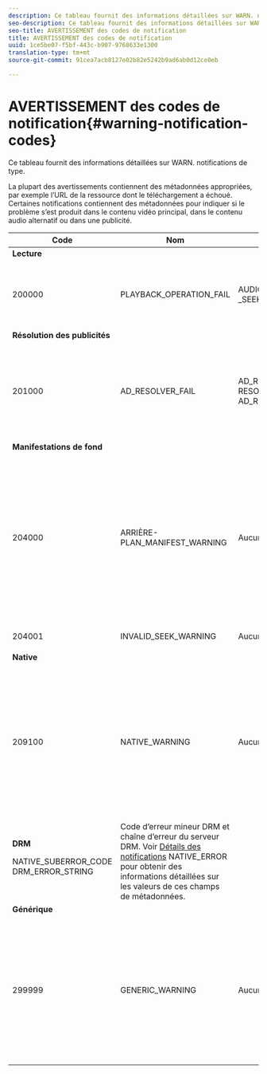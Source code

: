 ```yaml
---
description: Ce tableau fournit des informations détaillées sur WARN. notifications de type.
seo-description: Ce tableau fournit des informations détaillées sur WARN. notifications de type.
seo-title: AVERTISSEMENT des codes de notification
title: AVERTISSEMENT des codes de notification
uuid: 1ce5be07-f5bf-443c-b907-9768633e1300
translation-type: tm+mt
source-git-commit: 91cea7acb8127e02b82e5242b9ad6ab0d12ce0eb

---
```



# AVERTISSEMENT des codes de notification{#warning-notification-codes}

Ce tableau fournit des informations détaillées sur WARN. notifications de type.

<!--<a id="section_F25366B6703040E3ADA993C113618F01"></a>-->

La plupart des avertissements contiennent des métadonnées appropriées, par exemple l’URL de la ressource dont le téléchargement a échoué. Certaines notifications contiennent des métadonnées pour indiquer si le problème s’est produit dans le contenu vidéo principal, dans le contenu audio alternatif ou dans une publicité.

<table frame="all" colsep="1" rowsep="1" id="table_C24772DF203B4DB2ACE6B475698C4C58"> 
 <thead> 
  <tr rowsep="1"> 
   <th colname="1" class="entry"> Code </th> 
   <th colname="2" class="entry"> Nom </th> 
   <th colname="3" class="entry"> InnerNotification </th> 
   <th colname="4" class="entry"> Touches de métadonnées </th> 
   <th colname="5" class="entry"> Commentaires </th> 
  </tr> 
 </thead>
 <tbody> 
  <tr rowsep="1"> 
   <td colname="1"><b>Lecture</b> </td> 
   <td colname="2"> </td> 
   <td colname="3"> </td> 
   <td colname="4"> </td> 
   <td colname="5"> </td> 
  </tr> 
  <tr rowsep="1"> 
   <td colname="1"><span class="codeph"> 200000 </span> </td> 
   <td colname="2"><span class="codeph"> PLAYBACK_OPERATION_FAIL </span> </td> 
   <td colname="3"><span class="codeph"> AUDIO_TRACK_ERROR </span><span class="codeph"> _SEEK_ERROR </span> </td> 
   <td colname="4"><span class="codeph"> DESCRIPTION </span> </td> 
   <td colname="5"> <p>Une opération liée à la lecture a échoué, mais la lecture peut se poursuivre. </p> </td> 
  </tr> 
  <tr rowsep="1"> 
   <td colname="1"><b>Résolution des publicités </b> </td> 
   <td colname="2"> </td> 
   <td colname="3"> </td> 
   <td colname="4"> </td> 
   <td colname="5"> </td> 
  </tr> 
  <tr rowsep="1"> 
   <td colname="1"><span class="codeph"> 201000 </span> </td> 
   <td colname="2"><span class="codeph"> AD_RESOLVER_FAIL </span> </td> 
   <td colname="3"><span class="codeph"> AD_RESOLVER_RESOLVE_FAIL </span><span class="codeph"> RESOURCE_PLACEMENT_ ÉCHOUÉ </span><span class="codeph"> AD_RESOLVER_METADATA_INVALID </span> </td> 
   <td colname="4"> <p>Aucun </p> </td> 
   <td colname="5"> <p>Le résolveur d’annonces n’a pas pu résoudre/insérer le contenu de l’annonce. La lecture peut continuer. </p> </td> 
  </tr> 
  <tr rowsep="1"> 
   <td colname="1"><b>Manifestations de fond</b> </td> 
   <td colname="2"> </td> 
   <td colname="3"> </td> 
   <td colname="4"> </td> 
   <td colname="5"> </td> 
  </tr> 
  <tr rowsep="1"> 
   <td colname="1"><span class="codeph"> 204000 </span> </td> 
   <td colname="2"><span class="codeph"> ARRIÈRE-PLAN_MANIFEST_WARNING</span> </td> 
   <td colname="3"> <p>Aucun </p> </td> 
   <td colname="4"><span class="codeph"> BACKGROUND_MANIFEST_WARNING_ERROR</span> BACKGROUND_MANIFEST_WARNING_NAME <span class="codeph"></span> <span class="codeph"> DESCRIPTION</span> </td> 
   <td colname="5"> <p> Erreur lors du téléchargement du manifeste en arrière-plan. Tout problème de mise à jour du manifeste d’arrière-plan est envoyé en tant qu’avertissement TVSDK et n’entraîne pas l’arrêt de la lecture. </p> </td> 
  </tr> 
  <tr rowsep="1"> 
   <td colname="1"><span class="codeph"> 204001 </span> </td> 
   <td colname="2"><span class="codeph"> INVALID_SEEK_WARNING</span> </td> 
   <td colname="3"> <p>Aucun </p> </td> 
   <td colname="4"><span class="codeph"> DESCRIPTION</span> </td> 
   <td colname="5"> <p> </p> </td> 
  </tr> 
  <tr rowsep="1"> 
   <td colname="1"><b>Native</b> </td> 
   <td colname="2"> </td> 
   <td colname="3"> </td> 
   <td colname="4"> </td> 
   <td colname="5"> </td> 
  </tr> 
  <tr rowsep="1"> 
   <td colname="1" morerows="1"><span class="codeph"> 209100 </span> </td> 
   <td colname="2" morerows="1"><span class="codeph"> NATIVE_WARNING </span> </td> 
   <td colname="3" morerows="1"> <p>Aucun </p> </td> 
   <td colname="4"><b>AVE</b> <p><span class="codeph"> DESCRIPTION DE NATIVE_ERROR_CODE </span><span class="codeph"> NATIVE_ERROR_NAME </span><span class="codeph"> _NATIVE </span> </p> </td> 
   <td colname="5"> <p>La bibliothèque AVE de bas niveau a généré une erreur. </p> <p>Voir <a href="../../c-psdk-dhls-1.4-events-and-notifications/notification-codes/c-psdk-dhls-1.4-native-error-summary.md" format="html" scope="external"> Détails des notifications</a> NATIVE_ERROR pour obtenir des informations détaillées sur les valeurs de ces champs de métadonnées. </p> </td> 
  </tr> 
  <tr rowsep="1"> 
   <td colname="4"><b>DRM</b> <p><span class="codeph"> NATIVE_SUBERROR_CODE</span><span class="codeph"> DRM_ERROR_STRING</span> </p> </td> 
   <td colname="5">Code d’erreur mineur DRM et chaîne d’erreur du serveur DRM. Voir <a href="../../c-psdk-dhls-1.4-events-and-notifications/notification-codes/c-psdk-dhls-1.4-native-error-summary.md" format="html" scope="external"> Détails des notifications</a> NATIVE_ERROR pour obtenir des informations détaillées sur les valeurs de ces champs de métadonnées.
   </td> 
  </tr> 
  <tr rowsep="1"> 
   <td colname="1"><b>Générique</b> </td> 
   <td colname="2"> </td> 
   <td colname="3"> </td> 
   <td colname="4"> </td> 
   <td colname="5"> </td> 
  </tr> 
  <tr rowsep="0"> 
   <td colname="1"><span class="codeph"> 299999 </span> </td> 
   <td colname="2"><span class="codeph"> GENERIC_WARNING </span> </td> 
   <td colname="3"> <p>Aucun </p> </td> 
   <td colname="4"> <p>Aucun </p> </td> 
   <td colname="5"> <p>Marque un  d’avertissement générique. Non pas réellement émis par TVSDK. C'est juste un marqueur pour la fin de la plage de codes numériques correspondant aux  d'avertissement. </p> </td> 
  </tr> 
 </tbody> 
</table>

